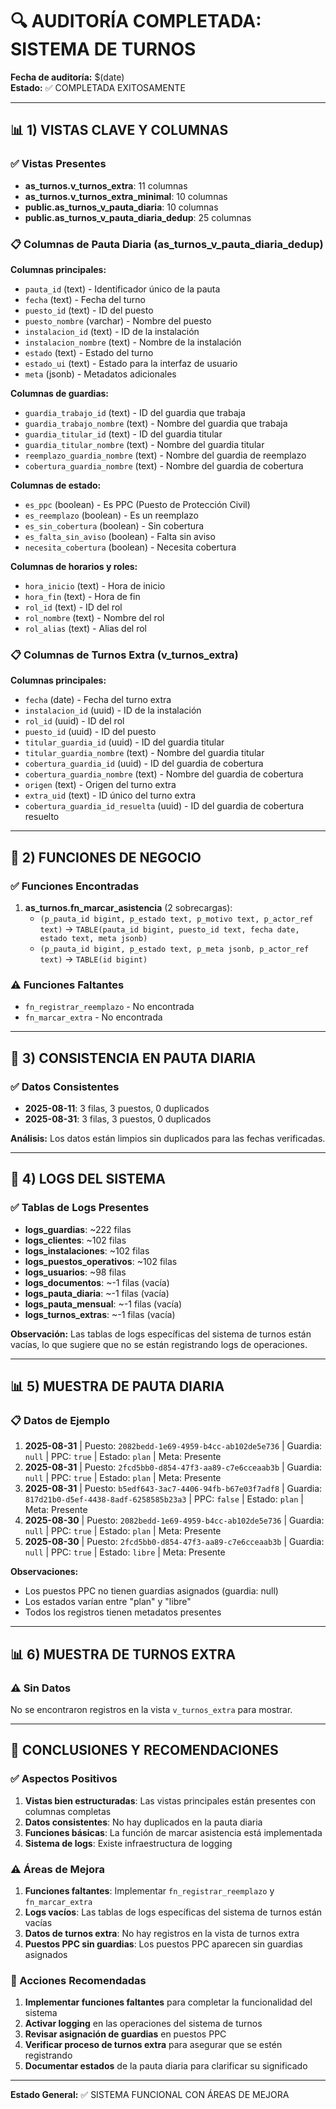 # 🔍 AUDITORÍA COMPLETADA: SISTEMA DE TURNOS

**Fecha de auditoría:** $(date)  
**Estado:** ✅ COMPLETADA EXITOSAMENTE

---

## 📊 1) VISTAS CLAVE Y COLUMNAS

### ✅ Vistas Presentes
- **as_turnos.v_turnos_extra**: 11 columnas
- **as_turnos.v_turnos_extra_minimal**: 10 columnas  
- **public.as_turnos_v_pauta_diaria**: 10 columnas
- **public.as_turnos_v_pauta_diaria_dedup**: 25 columnas

### 📋 Columnas de Pauta Diaria (as_turnos_v_pauta_diaria_dedup)
**Columnas principales:**
- `pauta_id` (text) - Identificador único de la pauta
- `fecha` (text) - Fecha del turno
- `puesto_id` (text) - ID del puesto
- `puesto_nombre` (varchar) - Nombre del puesto
- `instalacion_id` (text) - ID de la instalación
- `instalacion_nombre` (text) - Nombre de la instalación
- `estado` (text) - Estado del turno
- `estado_ui` (text) - Estado para la interfaz de usuario
- `meta` (jsonb) - Metadatos adicionales

**Columnas de guardias:**
- `guardia_trabajo_id` (text) - ID del guardia que trabaja
- `guardia_trabajo_nombre` (text) - Nombre del guardia que trabaja
- `guardia_titular_id` (text) - ID del guardia titular
- `guardia_titular_nombre` (text) - Nombre del guardia titular
- `reemplazo_guardia_nombre` (text) - Nombre del guardia de reemplazo
- `cobertura_guardia_nombre` (text) - Nombre del guardia de cobertura

**Columnas de estado:**
- `es_ppc` (boolean) - Es PPC (Puesto de Protección Civil)
- `es_reemplazo` (boolean) - Es un reemplazo
- `es_sin_cobertura` (boolean) - Sin cobertura
- `es_falta_sin_aviso` (boolean) - Falta sin aviso
- `necesita_cobertura` (boolean) - Necesita cobertura

**Columnas de horarios y roles:**
- `hora_inicio` (text) - Hora de inicio
- `hora_fin` (text) - Hora de fin
- `rol_id` (text) - ID del rol
- `rol_nombre` (text) - Nombre del rol
- `rol_alias` (text) - Alias del rol

### 📋 Columnas de Turnos Extra (v_turnos_extra)
**Columnas principales:**
- `fecha` (date) - Fecha del turno extra
- `instalacion_id` (uuid) - ID de la instalación
- `rol_id` (uuid) - ID del rol
- `puesto_id` (uuid) - ID del puesto
- `titular_guardia_id` (uuid) - ID del guardia titular
- `titular_guardia_nombre` (text) - Nombre del guardia titular
- `cobertura_guardia_id` (uuid) - ID del guardia de cobertura
- `cobertura_guardia_nombre` (text) - Nombre del guardia de cobertura
- `origen` (text) - Origen del turno extra
- `extra_uid` (text) - ID único del turno extra
- `cobertura_guardia_id_resuelta` (uuid) - ID del guardia de cobertura resuelto

---

## 🔧 2) FUNCIONES DE NEGOCIO

### ✅ Funciones Encontradas
1. **as_turnos.fn_marcar_asistencia** (2 sobrecargas):
   - `(p_pauta_id bigint, p_estado text, p_motivo text, p_actor_ref text)` → `TABLE(pauta_id bigint, puesto_id text, fecha date, estado text, meta jsonb)`
   - `(p_pauta_id bigint, p_estado text, p_meta jsonb, p_actor_ref text)` → `TABLE(id bigint)`

### ⚠️ Funciones Faltantes
- `fn_registrar_reemplazo` - No encontrada
- `fn_marcar_extra` - No encontrada

---

## 📅 3) CONSISTENCIA EN PAUTA DIARIA

### ✅ Datos Consistentes
- **2025-08-11**: 3 filas, 3 puestos, 0 duplicados
- **2025-08-31**: 3 filas, 3 puestos, 0 duplicados

**Análisis:** Los datos están limpios sin duplicados para las fechas verificadas.

---

## 📝 4) LOGS DEL SISTEMA

### ✅ Tablas de Logs Presentes
- **logs_guardias**: ~222 filas
- **logs_clientes**: ~102 filas  
- **logs_instalaciones**: ~102 filas
- **logs_puestos_operativos**: ~102 filas
- **logs_usuarios**: ~98 filas
- **logs_documentos**: ~-1 filas (vacía)
- **logs_pauta_diaria**: ~-1 filas (vacía)
- **logs_pauta_mensual**: ~-1 filas (vacía)
- **logs_turnos_extras**: ~-1 filas (vacía)

**Observación:** Las tablas de logs específicas del sistema de turnos están vacías, lo que sugiere que no se están registrando logs de operaciones.

---

## 📊 5) MUESTRA DE PAUTA DIARIA

### 📋 Datos de Ejemplo
1. **2025-08-31** | Puesto: `2082bedd-1e69-4959-b4cc-ab102de5e736` | Guardia: `null` | PPC: `true` | Estado: `plan` | Meta: Presente
2. **2025-08-31** | Puesto: `2fcd5bb0-d854-47f3-aa89-c7e6cceaab3b` | Guardia: `null` | PPC: `true` | Estado: `plan` | Meta: Presente
3. **2025-08-31** | Puesto: `b5edf643-3ac7-4406-94fb-b67e03f7adf8` | Guardia: `817d21b0-d5ef-4438-8adf-6258585b23a3` | PPC: `false` | Estado: `plan` | Meta: Presente
4. **2025-08-30** | Puesto: `2082bedd-1e69-4959-b4cc-ab102de5e736` | Guardia: `null` | PPC: `true` | Estado: `plan` | Meta: Presente
5. **2025-08-30** | Puesto: `2fcd5bb0-d854-47f3-aa89-c7e6cceaab3b` | Guardia: `null` | PPC: `true` | Estado: `libre` | Meta: Presente

**Observaciones:**
- Los puestos PPC no tienen guardias asignados (guardia: null)
- Los estados varían entre "plan" y "libre"
- Todos los registros tienen metadatos presentes

---

## 📊 6) MUESTRA DE TURNOS EXTRA

### ⚠️ Sin Datos
No se encontraron registros en la vista `v_turnos_extra` para mostrar.

---

## 🎯 CONCLUSIONES Y RECOMENDACIONES

### ✅ Aspectos Positivos
1. **Vistas bien estructuradas**: Las vistas principales están presentes con columnas completas
2. **Datos consistentes**: No hay duplicados en la pauta diaria
3. **Funciones básicas**: La función de marcar asistencia está implementada
4. **Sistema de logs**: Existe infraestructura de logging

### ⚠️ Áreas de Mejora
1. **Funciones faltantes**: Implementar `fn_registrar_reemplazo` y `fn_marcar_extra`
2. **Logs vacíos**: Las tablas de logs específicas del sistema de turnos están vacías
3. **Datos de turnos extra**: No hay registros en la vista de turnos extra
4. **Puestos PPC sin guardias**: Los puestos PPC aparecen sin guardias asignados

### 🔧 Acciones Recomendadas
1. **Implementar funciones faltantes** para completar la funcionalidad del sistema
2. **Activar logging** en las operaciones del sistema de turnos
3. **Revisar asignación de guardias** en puestos PPC
4. **Verificar proceso de turnos extra** para asegurar que se estén registrando
5. **Documentar estados** de la pauta diaria para clarificar su significado

---

**Estado General:** ✅ SISTEMA FUNCIONAL CON ÁREAS DE MEJORA
